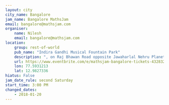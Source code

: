 ```yaml
---
layout: city                                           
city_name: Bangalore                                                               
jam_name: Bangalore MathsJam
email: bangalore@mathsjam.com
organiser:
    name: Nilesh
    email: bangalore@mathsjam.com
location:
    group: rest-of-world
    pub_name: "Indira Gandhi Musical Fountain Park"
    description: ", on Raj Bhawan Road opposite Jawaharlal Nehru Planetarium. See the event page for links to our Telegram group and Twitter profile to stay updated."
    url: https://www.eventbrite.com/e/mathsjam-bangalore-tickets-43283228301
    lon: 77.5931213
    lat: 12.9827336
hiatus: False
jam_date_rule: second Saturday
start_time: 3:00 PM
changed_dates:
    - 2018-01-20
---
```

